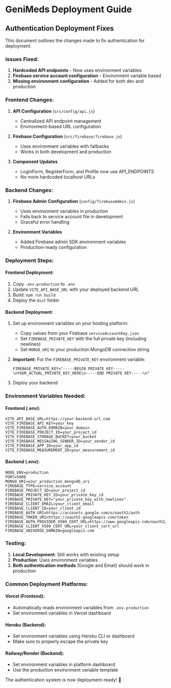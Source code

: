 # GeniMeds Deployment Guide

## Authentication Deployment Fixes

This document outlines the changes made to fix authentication for deployment.

### Issues Fixed:

1. **Hardcoded API endpoints** - Now uses environment variables
2. **Firebase service account configuration** - Environment variable based
3. **Missing environment configuration** - Added for both dev and production

### Frontend Changes:

1. **API Configuration** (`src/config/api.js`)
   - Centralized API endpoint management
   - Environment-based URL configuration

2. **Firebase Configuration** (`src/firebase/firebase.js`)
   - Uses environment variables with fallbacks
   - Works in both development and production

3. **Component Updates**
   - LoginForm, RegisterForm, and Profile now use API_ENDPOINTS
   - No more hardcoded localhost URLs

### Backend Changes:

1. **Firebase Admin Configuration** (`config/firebaseAdmin.js`)
   - Uses environment variables in production
   - Falls back to service account file in development
   - Graceful error handling

2. **Environment Variables**
   - Added Firebase admin SDK environment variables
   - Production-ready configuration

### Deployment Steps:

#### Frontend Deployment:
1. Copy `.env.production` to `.env`
2. Update `VITE_API_BASE_URL` with your deployed backend URL
3. Build: `npm run build`
4. Deploy the `dist` folder

#### Backend Deployment:
1. Set up environment variables on your hosting platform:
   - Copy values from your Firebase `serviceAccountKey.json`
   - Set `FIREBASE_PRIVATE_KEY` with the full private key (including newlines)
   - Set `MONGO_URI` to your production MongoDB connection string
   
2. **Important:** For the `FIREBASE_PRIVATE_KEY` environment variable:
   ```
   FIREBASE_PRIVATE_KEY="-----BEGIN PRIVATE KEY-----\nYOUR_ACTUAL_PRIVATE_KEY_HERE\n-----END PRIVATE KEY-----\n"
   ```

3. Deploy your backend

### Environment Variables Needed:

#### Frontend (.env):
```
VITE_API_BASE_URL=https://your-backend-url.com
VITE_FIREBASE_API_KEY=your_key
VITE_FIREBASE_AUTH_DOMAIN=your_domain
VITE_FIREBASE_PROJECT_ID=your_project_id
VITE_FIREBASE_STORAGE_BUCKET=your_bucket
VITE_FIREBASE_MESSAGING_SENDER_ID=your_sender_id
VITE_FIREBASE_APP_ID=your_app_id
VITE_FIREBASE_MEASUREMENT_ID=your_measurement_id
```

#### Backend (.env):
```
NODE_ENV=production
PORT=5000
MONGO_URI=your_production_mongodb_uri
FIREBASE_TYPE=service_account
FIREBASE_PROJECT_ID=your_project_id
FIREBASE_PRIVATE_KEY_ID=your_private_key_id
FIREBASE_PRIVATE_KEY="your_private_key_with_newlines"
FIREBASE_CLIENT_EMAIL=your_client_email
FIREBASE_CLIENT_ID=your_client_id
FIREBASE_AUTH_URI=https://accounts.google.com/o/oauth2/auth
FIREBASE_TOKEN_URI=https://oauth2.googleapis.com/token
FIREBASE_AUTH_PROVIDER_X509_CERT_URL=https://www.googleapis.com/oauth2/v1/certs
FIREBASE_CLIENT_X509_CERT_URL=your_client_cert_url
FIREBASE_UNIVERSE_DOMAIN=googleapis.com
```

### Testing:

1. **Local Development**: Still works with existing setup
2. **Production**: Uses environment variables
3. **Both authentication methods** (Google and Email) should work in production

### Common Deployment Platforms:

#### Vercel (Frontend):
- Automatically reads environment variables from `.env.production`
- Set environment variables in Vercel dashboard

#### Heroku (Backend):
- Set environment variables using Heroku CLI or dashboard
- Make sure to properly escape the private key

#### Railway/Render (Backend):
- Set environment variables in platform dashboard
- Use the production environment variable template

The authentication system is now deployment-ready! 🚀

